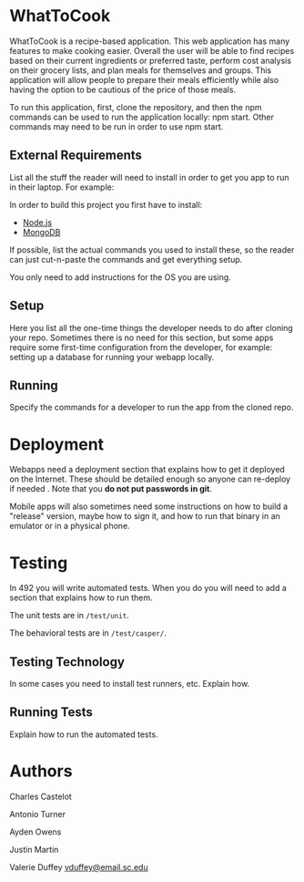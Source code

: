 # WhatToCook

WhatToCook is a recipe-based application. This web application has many features 
to make cooking easier.  Overall the user will be able to find recipes based on 
their current ingredients or preferred taste, perform cost analysis on their 
grocery lists, and plan meals for themselves and groups. This application will 
allow people to prepare their meals efficiently while also having the option
to be cautious of the price of those meals.

To run this application, first, clone the repository, and then the npm 
commands can be used to run the application locally: npm start. Other commands may 
need to be run in order to use npm start.

## External Requirements

List all the stuff the reader will need to install in order to get you app to 
run in their laptop. For example:

In order to build this project you first have to install:

* [Node.js](https://nodejs.org/en/)
* [MongoDB](https://www.mongodb.com/)

If possible, list the actual commands you used to install these, so the reader
can just cut-n-paste the commands and get everything setup.

You only need to add instructions for the OS you are using.

## Setup

Here you list all the one-time things the developer needs to do after cloning
your repo. Sometimes there is no need for this section, but some apps require
some first-time configuration from the developer, for example: setting up a
database for running your webapp locally.

## Running

Specify the commands for a developer to run the app from the cloned repo.

# Deployment

Webapps need a deployment section that explains how to get it deployed on the 
Internet. These should be detailed enough so anyone can re-deploy if needed
. Note that you **do not put passwords in git**. 

Mobile apps will also sometimes need some instructions on how to build a
"release" version, maybe how to sign it, and how to run that binary in an
emulator or in a physical phone.

# Testing

In 492 you will write automated tests. When you do you will need to add a 
section that explains how to run them.

The unit tests are in `/test/unit`.

The behavioral tests are in `/test/casper/`.

## Testing Technology

In some cases you need to install test runners, etc. Explain how.

## Running Tests

Explain how to run the automated tests.

# Authors

Charles Castelot

Antonio Turner

Ayden Owens

Justin Martin 

Valerie Duffey vduffey@email.sc.edu
